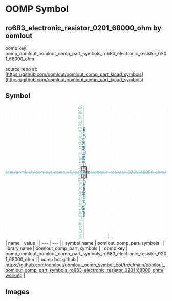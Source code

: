 # OOMP Symbol  
## ro683_electronic_resistor_0201_68000_ohm  by oomlout  
  
oomp key: oomp_oomlout_oomlout_oomp_part_symbols_ro683_electronic_resistor_0201_68000_ohm  
  
source repo at: [https://github.com/oomlout/oomlout_oomp_part_kicad_symbols](https://github.com/oomlout/oomlout_oomp_part_kicad_symbols)  
## Symbol  
  
[![working.png](working_600.png)](working.png)  
| name | value | 
| --- | --- | 
| symbol name | oomlout_oomp_part_symbols | 
| library name | oomlout_oomp_part_symbols | 
| oomp key | oomp_oomlout_oomlout_oomp_part_symbols_ro683_electronic_resistor_0201_68000_ohm | 
| oomp bot github | https://github.com/oomlout/oomlout_oomp_symbol_bot/tree/main/oomlout_oomlout_oomp_part_symbols_ro683_electronic_resistor_0201_68000_ohm/working | 
## Images  
